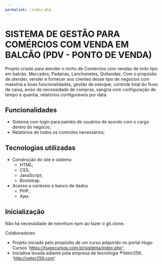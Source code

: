 ```yaml
---
permalink: /index.php
---
```


# SISTEMA DE GESTÃO PARA COMÉRCIOS COM VENDA EM BALCÃO (PDV - PONTO DE VENDA)

Projeto criado para atender o nicho de Comércios com vendas de todo tipo em balcão. Mercados, Padarias, Lanchonetes, Quitandas. Com o propósito de atender, vender e fornecer aos clientes desse tipo de negócios com maestria e boas funcionalidades, gestão de estoque, controle total do fluxo de caixa, aviso de necessidade de compras, sangria com configuração de tempo e quantia, relatórios configuráveis por data.

## Funcionalidades

- Sistema com login para painéis de usuários de acordo com o cargo dentro do negócio;
- Relatórios de todos os controles necessários;

## Tecnologias utilizadas

- Construção do site e sistema 
    - HTML;
    - CSS;
    - JavaScript;
    - Bootstrap.
- Acesso a variáveis e banco de dados
    - PHP;
    - Ajax.

## Inicialização

Não há necessidade de nennhum npm ao fazer o git.clone.

Colaboradores

- Projeto iniciado pelo propósito de um curso adquirido no portal Hugo Cursos 'https://hugocursos.com.br/sistema/index.php';
- Iniciativa levada adiante pela empresa de tecnologia ®Vetor256. 'http://vetor256.com'.

